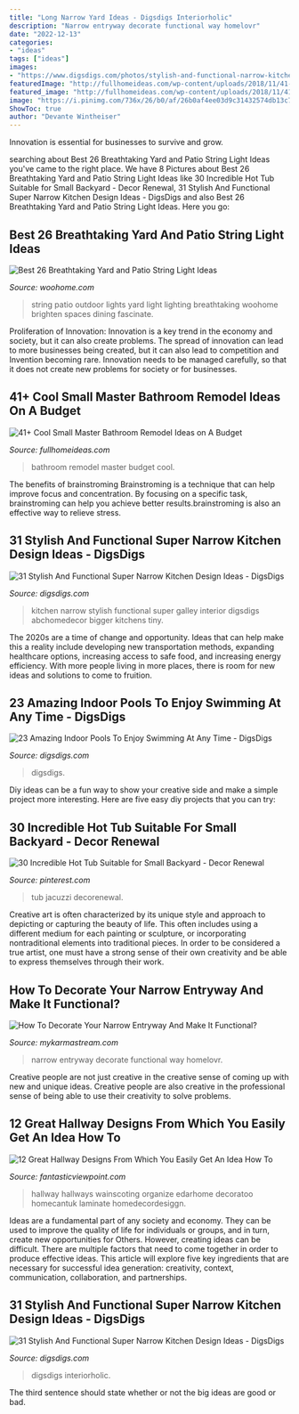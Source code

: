 ```yaml
---
title: "Long Narrow Yard Ideas - Digsdigs Interiorholic"
description: "Narrow entryway decorate functional way homelovr"
date: "2022-12-13"
categories:
- "ideas"
tags: ["ideas"]
images:
- "https://www.digsdigs.com/photos/stylish-and-functional-narrow-kitchen-design-ideas-11-554x837.jpg"
featuredImage: "http://fullhomeideas.com/wp-content/uploads/2018/11/41-Cool-Small-Master-Bathroom-Remodel-Ideas-on-A-Budget-33.jpg"
featured_image: "http://fullhomeideas.com/wp-content/uploads/2018/11/41-Cool-Small-Master-Bathroom-Remodel-Ideas-on-A-Budget-33.jpg"
image: "https://i.pinimg.com/736x/26/b0/af/26b0af4ee03d9c31432574db13c770d9.jpg"
ShowToc: true
author: "Devante Wintheiser"
---
```



Innovation is essential for businesses to survive and grow.

	

		
searching about Best 26 Breathtaking Yard and Patio String Light Ideas you've came to the right place. We have 8 Pictures about Best 26 Breathtaking Yard and Patio String Light Ideas like 30 Incredible Hot Tub Suitable for Small Backyard - Decor Renewal, 31 Stylish And Functional Super Narrow Kitchen Design Ideas - DigsDigs and also Best 26 Breathtaking Yard and Patio String Light Ideas. Here you go:
		
    
## Best 26 Breathtaking Yard And Patio String Light Ideas

<img loading=lazy src="https://www.woohome.com/wp-content/uploads/2015/01/patio-outdoor-string-lights-woohome-2.jpg" onerror="this.onerror=null;this.src='https://tse4.mm.bing.net/th?id=OIP.Wdvr2SO52Vk9vGJGV5rJnQHaLD&amp;pid=15.1';" alt="Best 26 Breathtaking Yard and Patio String Light Ideas">

_Source: woohome.com_

>string patio outdoor lights yard light lighting breathtaking woohome brighten spaces dining fascinate. 

	

Proliferation of Innovation:
Innovation is a key trend in the economy and society, but it can also create problems. The spread of innovation can lead to more businesses being created, but it can also lead to competition and Invention becoming rare. Innovation needs to be managed carefully, so that it does not create new problems for society or for businesses.

    
## 41+ Cool Small Master Bathroom Remodel Ideas On A Budget

<img loading=lazy src="http://fullhomeideas.com/wp-content/uploads/2018/11/41-Cool-Small-Master-Bathroom-Remodel-Ideas-on-A-Budget-33.jpg" onerror="this.onerror=null;this.src='https://tse1.mm.bing.net/th?id=OIP.j5kBqyK4XWp0hedQ12GQXAHaMo&amp;pid=15.1';" alt="41+ Cool Small Master Bathroom Remodel Ideas on A Budget">

_Source: fullhomeideas.com_

>bathroom remodel master budget cool. 

	

The benefits of brainstroming
Brainstroming is a technique that can help improve focus and concentration. By focusing on a specific task, brainstroming can help you achieve better results.brainstroming is also an effective way to relieve stress.

    
## 31 Stylish And Functional Super Narrow Kitchen Design Ideas - DigsDigs

<img loading=lazy src="https://www.digsdigs.com/photos/stylish-and-functional-narrow-kitchen-design-ideas-30-554x739.jpg" onerror="this.onerror=null;this.src='https://tse1.mm.bing.net/th?id=OIP.HWjUBaE3aN4fiEDYc_QwmAHaJ4&amp;pid=15.1';" alt="31 Stylish And Functional Super Narrow Kitchen Design Ideas - DigsDigs">

_Source: digsdigs.com_

>kitchen narrow stylish functional super galley interior digsdigs abchomedecor bigger kitchens tiny. 

	

The 2020s are a time of change and opportunity. Ideas that can help make this a reality include developing new transportation methods, expanding healthcare options, increasing access to safe food, and increasing energy efficiency. With more people living in more places, there is room for new ideas and solutions to come to fruition.

    
## 23 Amazing Indoor Pools To Enjoy Swimming At Any Time - DigsDigs

<img loading=lazy src="https://www.digsdigs.com/photos/amazing-indoor-pools-to-enjoy-swimming-at-any-time-5-554x739.jpg" onerror="this.onerror=null;this.src='https://tse2.mm.bing.net/th?id=OIP.NiC5n5atmk_UKAfptC6v9QHaJ4&amp;pid=15.1';" alt="23 Amazing Indoor Pools To Enjoy Swimming At Any Time - DigsDigs">

_Source: digsdigs.com_

>digsdigs. 

	

Diy ideas can be a fun way to show your creative side and make a simple project more interesting. Here are five easy diy projects that you can try: 

    
## 30 Incredible Hot Tub Suitable For Small Backyard - Decor Renewal

<img loading=lazy src="https://i.pinimg.com/736x/26/b0/af/26b0af4ee03d9c31432574db13c770d9.jpg" onerror="this.onerror=null;this.src='https://tse3.mm.bing.net/th?id=OIP.KveTnl9GKk-GCTCkc-E3qgHaFj&amp;pid=15.1';" alt="30 Incredible Hot Tub Suitable for Small Backyard - Decor Renewal">

_Source: pinterest.com_

>tub jacuzzi decorenewal. 

	

Creative art is often characterized by its unique style and approach to depicting or capturing the beauty of life. This often includes using a different medium for each painting or sculpture, or incorporating nontraditional elements into traditional pieces. In order to be considered a true artist, one must have a strong sense of their own creativity and be able to express themselves through their work.

    
## How To Decorate Your Narrow Entryway And Make It Functional?

<img loading=lazy src="https://mykarmastream.com/wp-content/uploads/2018/01/narrow-entryway-11.jpg" onerror="this.onerror=null;this.src='https://tse3.mm.bing.net/th?id=OIP.dgWsuVZBO17W1J4LSdY99QHaLG&amp;pid=15.1';" alt="How To Decorate Your Narrow Entryway And Make It Functional?">

_Source: mykarmastream.com_

>narrow entryway decorate functional way homelovr. 

	

Creative people are not just creative in the creative sense of coming up with new and unique ideas. Creative people are also creative in the professional sense of being able to use their creativity to solve problems.

    
## 12 Great Hallway Designs From Which You Easily Get An Idea How To

<img loading=lazy src="http://www.fantasticviewpoint.com/wp-content/uploads/2016/02/traditional-hallway-with-wainscoting-and-artwork-i_g-IS-rf3et1lu1wm5-w0FFq.jpg" onerror="this.onerror=null;this.src='https://tse4.mm.bing.net/th?id=OIP.4bLkv5mORW3jkXjNOqkEaAHaLJ&amp;pid=15.1';" alt="12 Great Hallway Designs From Which You Easily Get An Idea How To">

_Source: fantasticviewpoint.com_

>hallway hallways wainscoting organize edarhome decoratoo homecantuk laminate homedecordesiggn. 

	

Ideas are a fundamental part of any society and economy. They can be used to improve the quality of life for individuals or groups, and in turn, create new opportunities for Others. However, creating ideas can be difficult. There are multiple factors that need to come together in order to produce effective ideas. This article will explore five key ingredients that are necessary for successful idea generation: creativity, context, communication, collaboration, and partnerships.

    
## 31 Stylish And Functional Super Narrow Kitchen Design Ideas - DigsDigs

<img loading=lazy src="https://www.digsdigs.com/photos/stylish-and-functional-narrow-kitchen-design-ideas-11-554x837.jpg" onerror="this.onerror=null;this.src='https://tse1.mm.bing.net/th?id=OIP.FdIlL2ed0uDuA0MeW83pSwHaLM&amp;pid=15.1';" alt="31 Stylish And Functional Super Narrow Kitchen Design Ideas - DigsDigs">

_Source: digsdigs.com_

>digsdigs interiorholic. 

	

The third sentence should state whether or not the big ideas are good or bad.

